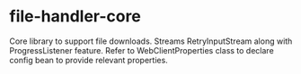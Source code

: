 # file-handler-core

Core library to support file downloads. Streams RetryInputStream along with ProgressListener feature.
Refer to WebClientProperties class to declare config bean to provide relevant properties.
